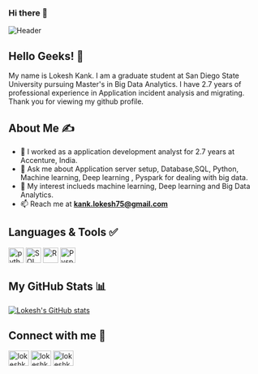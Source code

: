 ### Hi there 👋

<!--
**lokesh75-kank/lokesh75-kank** is a ✨ _special_ ✨ repository because its `README.md` (this file) appears on your GitHub profile.

Here are some ideas to get you started:

- 🔭 I’m currently working on ...
- 🌱 I’m currently learning ...
- 👯 I’m looking to collaborate on ...
- 🤔 I’m looking for help with ...
- 💬 Ask me about ...
- 📫 How to reach me: ...
- 😄 Pronouns: ...
- ⚡ Fun fact: ...
-->
![Header](![image](https://user-images.githubusercontent.com/85188079/189241586-4b7ac1d1-2a37-46db-bee9-d20b9ec4158f.png))

## Hello Geeks! &#128075;

My name is Lokesh Kank. I am a graduate student at San Diego State University pursuing Master's in Big Data Analytics. I have 2.7 years of professional experience in Application incident analysis and migrating. Thank you for viewing my github profile.

## About Me &#9997;
-  🔭 I worked as a application development analyst for 2.7 years at Accenture, India.
- 💬 Ask me about Application server setup, Database,SQL, Python, Machine learning, Deep learning , Pyspark for dealing with big data.
- 💬 My interest inclueds machine learning, Deep learning and Big Data Analytics.
-  📫 Reach me at **kank.lokesh75@gmail.com**


## Languages & Tools &#9989;
<p align='left'>
  <img src = '![image](https://user-images.githubusercontent.com/85188079/189241639-a0a397f5-f5ff-422f-9461-6e3a06acbe6b.png)' alt="python" width="auto" height="30"/>
    <img src='![image](https://user-images.githubusercontent.com/85188079/189241731-65272e6a-2a8a-4092-8a81-c8e1c0c066e1.png)' height='30' width='auto' alt="SQL">
   <img src='![image](https://user-images.githubusercontent.com/85188079/189241775-f968cf3f-d515-4528-abc0-29c72791b697.png)' height='30' width='auto' alt="R">
     <img src='![image](https://user-images.githubusercontent.com/85188079/189241866-4ae5a813-2241-402e-b705-2dcdd5cf5470.png)' height='30' width='auto' alt="Pyspark">
</p>

## My GitHub Stats &#128202;
 [![Lokesh's GitHub stats](https://github-readme-stats.vercel.app/api?username=lokesh75-kank&show_icons=true&theme=tokyonight)](https://github.com/lokesh75-kank/github-readme-stats)
##  Connect with me &#129309;
<p align="left">
<a href="https://www.linkedin.com/in/lokesh-kank-158534191/" target="blank"><img align="center" src="https://raw.githubusercontent.com/rahuldkjain/github-profile-readme-generator/master/src/images/icons/Social/linked-in-alt.svg" alt="lokeshkank" height="30" width="40" /></a>
<a href="https://instagram.com/lokesh_kank" target="blank"><img align="center" src="https://raw.githubusercontent.com/rahuldkjain/github-profile-readme-generator/master/src/images/icons/Social/instagram.svg" alt="lokeshkank" height="30" width="40" /></a>
<a href="https://github.com/lokesh75-kank" target="blank"><img align="center" src="https://cdn.jsdelivr.net/npm/simple-icons@3.0.1/icons/github.svg" alt="lokeshkank" height="30" width="40" /></a>
